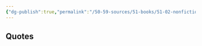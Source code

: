 ```yaml
---
{"dg-publish":true,"permalink":"/50-59-sources/51-books/51-02-nonfiction/understanding-the-faith-jeff-myers/","created":"2023-10-03 17:45:25","updated":"2024-02-28T15:33:18-05:00"}
---
```



## Quotes
